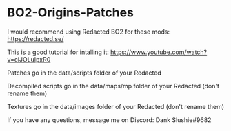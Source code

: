 # BO2-Origins-Patches

I would recommend using Redacted BO2 for these mods: https://redacted.se/

This is a good tutorial for intalling it: https://www.youtube.com/watch?v=clJOLuIpxR0

Patches go in the data/scripts folder of your Redacted

Decompiled scripts go in the data/maps/mp folder of your Redacted (don't rename them)

Textures go in the data/images folder of your Redacted (don't rename them)

If you have any questions, message me on Discord: Dank Slushie#9682
